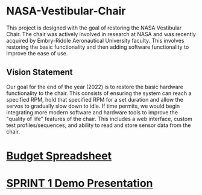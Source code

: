 # NASA-Vestibular-Chair
This project is designed with the goal of restoring the NASA Vestibular Chair. The chair was actively involved in research at NASA and was recently acquired by Embry-Riddle Aeronautical University faculty. This involves restoring the basic functionality and then adding software functionality to improve the ease of use.

## Vision Statement
Our goal for the end of the year (2022) is to restore the basic hardware functionality to the chair. This consists of ensuring the system can reach a specified RPM, hold that specified RPM for a set duration and allow the servos to gradually slow down to idle. If time permits, we would begin integrating more modern software and hardware tools to improve the "quality of life" features of the chair. This includes a web interface, custom test profiles/sequences, and ability to read and store sensor data from the chair. 

# [Budget Spreadsheet](https://docs.google.com/spreadsheets/d/1TuNtql8m7KFlO9O12HfZTUzy9b4YF-d2b1fnCBpltpo/edit?usp=sharing)

# [SPRINT 1 Demo Presentation](https://docs.google.com/presentation/d/1GzDR9MJofazVPP1MhIpP6lPWvrz68VTAprLMHRDoxEk/edit#slide=id.p)
